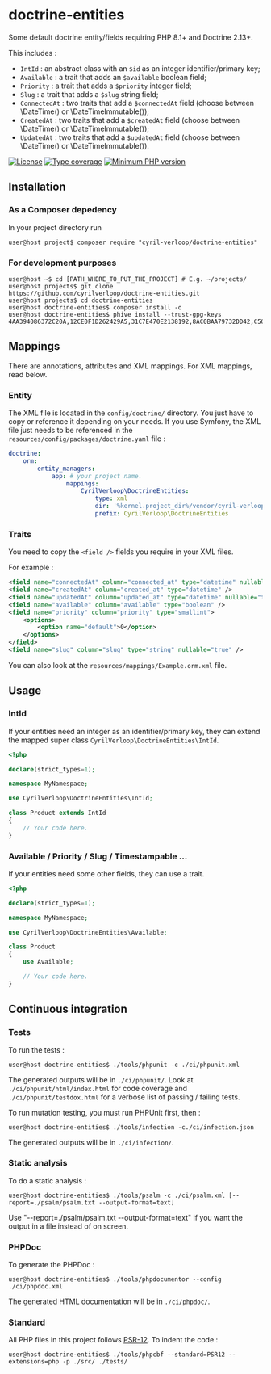 # doctrine-entities

Some default doctrine entity/fields requiring PHP 8.1+ and Doctrine 2.13+.

This includes :

- `IntId` : an abstract class with an `$id` as an integer identifier/primary key;
- `Available` : a trait that adds an `$available` boolean field;
- `Priority` : a trait that adds a `$priority` integer field;
- `Slug` : a trait that adds a `$slug` string field;
- `ConnectedAt` : two traits that add a `$connectedAt` field (choose between \DateTime() or \DateTimeImmutable());
- `CreatedAt` : two traits that add a `$createdAt` field (choose between \DateTime() or \DateTimeImmutable());
- `UpdatedAt` : two traits that add a `$updatedAt` field (choose between \DateTime() or \DateTimeImmutable()).

[![License](https://img.shields.io/github/license/cyrilverloop/doctrine-entities)](https://github.com/cyrilverloop/doctrine-entities/blob/trunk/LICENSE)
[![Type coverage](https://shepherd.dev/github/cyrilverloop/doctrine-entities/coverage.svg)](https://shepherd.dev/github/cyrilverloop/doctrine-entities)
[![Minimum PHP version](https://img.shields.io/badge/php-%3E%3D8.1-%23777BB4?logo=php&style=flat)](https://www.php.net/)


## Installation

### As a Composer depedency

In your project directory run

```shellsession
user@host project$ composer require "cyril-verloop/doctrine-entities"
```

### For development purposes

```shellsession
user@host ~$ cd [PATH_WHERE_TO_PUT_THE_PROJECT] # E.g. ~/projects/
user@host projects$ git clone https://github.com/cyrilverloop/doctrine-entities.git
user@host projects$ cd doctrine-entities
user@host doctrine-entities$ composer install -o
user@host doctrine-entities$ phive install --trust-gpg-keys 4AA394086372C20A,12CE0F1D262429A5,31C7E470E2138192,8AC0BAA79732DD42,C5095986493B4AA0
```


## Mappings

There are annotations, attributes and XML mappings. For XML mappings, read below.

### Entity

The XML file is located in the `config/doctrine/` directory.
You just have to copy or reference it depending on your needs.
If you use Symfony, the XML file just needs to be referenced in the `resources/config/packages/doctrine.yaml` file :

```yaml
doctrine:
    orm:
        entity_managers:
            app: # your project name.
                mappings:
                    CyrilVerloop\DoctrineEntities:
                        type: xml
                        dir: '%kernel.project_dir%/vendor/cyril-verloop/doctrine-entities/config/doctrine'
                        prefix: CyrilVerloop\DoctrineEntities
```

### Traits

You need to copy the `<field />` fields you require in your XML files.

For example :
```xml
<field name="connectedAt" column="connected_at" type="datetime" nullable="true" />
<field name="createdAt" column="created_at" type="datetime" />
<field name="updatedAt" column="updated_at" type="datetime" nullable="true" />
<field name="available" column="available" type="boolean" />
<field name="priority" column="priority" type="smallint">
    <options>
        <option name="default">0</option>
    </options>
</field>
<field name="slug" column="slug" type="string" nullable="true" />
```

You can also look at the `resources/mappings/Example.orm.xml` file.

## Usage

### IntId

If your entities need an integer as an identifier/primary key,
they can extend the mapped super class `CyrilVerloop\DoctrineEntities\IntId`.

```php
<?php

declare(strict_types=1);

namespace MyNamespace;

use CyrilVerloop\DoctrineEntities\IntId;

class Product extends IntId
{
    // Your code here.
}
```

### Available / Priority / Slug / Timestampable ...

If your entities need some other fields, they can use a trait.

```php
<?php

declare(strict_types=1);

namespace MyNamespace;

use CyrilVerloop\DoctrineEntities\Available;

class Product
{
    use Available;

    // Your code here.
}
```


## Continuous integration

### Tests

To run the tests :
```shellsession
user@host doctrine-entities$ ./tools/phpunit -c ./ci/phpunit.xml
```
The generated outputs will be in `./ci/phpunit/`.
Look at `./ci/phpunit/html/index.html` for code coverage
and `./ci/phpunit/testdox.html` for a verbose list of passing / failing tests.

To run mutation testing, you must run PHPUnit first, then :
```shellsession
user@host doctrine-entities$ ./tools/infection -c./ci/infection.json
```
The generated outputs will be in `./ci/infection/`.

### Static analysis

To do a static analysis :
```shellsession
user@host doctrine-entities$ ./tools/psalm -c ./ci/psalm.xml [--report=./psalm/psalm.txt --output-format=text]
```
Use "--report=./psalm/psalm.txt --output-format=text"
if you want the output in a file instead of on screen.

### PHPDoc

To generate the PHPDoc :
```shellsession
user@host doctrine-entities$ ./tools/phpdocumentor --config ./ci/phpdoc.xml
```
The generated HTML documentation will be in `./ci/phpdoc/`.


### Standard

All PHP files in this project follows [PSR-12](https://www.php-fig.org/psr/psr-12/).
To indent the code :
```shellsession
user@host doctrine-entities$ ./tools/phpcbf --standard=PSR12 --extensions=php -p ./src/ ./tests/
```
